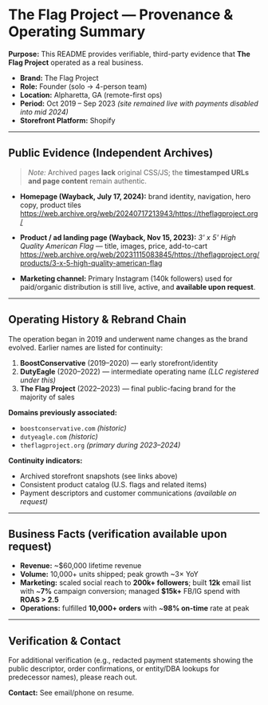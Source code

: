 # The Flag Project — Provenance & Operating Summary

**Purpose:** This README provides verifiable, third-party evidence that **The Flag Project** operated as a real business.

- **Brand:** The Flag Project  
- **Role:** Founder (solo → 4-person team)  
- **Location:** Alpharetta, GA (remote-first ops)  
- **Period:** Oct 2019 – Sep 2023 *(site remained live with payments disabled into mid 2024)*  
- **Storefront Platform:** Shopify  

---

## Public Evidence (Independent Archives)

> *Note:* Archived pages **lack** original CSS/JS; the **timestamped URLs and page content** remain authentic.

- **Homepage (Wayback, July 17, 2024):** brand identity, navigation, hero copy, product tiles  
  https://web.archive.org/web/20240717213943/https://theflagproject.org/

- **Product / ad landing page (Wayback, Nov 15, 2023):** *3' x 5' High Quality American Flag* — title, images, price, add-to-cart  
  https://web.archive.org/web/20231115083845/https://theflagproject.org/products/3-x-5-high-quality-american-flag

- **Marketing channel:** Primary Instagram (140k followers) used for paid/organic distribution is still live, active, and **available upon request**.

---

## Operating History & Rebrand Chain

The operation began in 2019 and underwent name changes as the brand evolved. Earlier names are listed for continuity:

1. **BoostConservative** (2019–2020) — early storefront/identity  
2. **DutyEagle** (2020–2022) — intermediate operating name *(LLC registered under this)*  
3. **The Flag Project** (2022–2023) — final public-facing brand for the majority of sales

**Domains previously associated:**
- `boostconservative.com` *(historic)*
- `dutyeagle.com` *(historic)*
- `theflagproject.org` *(primary during 2023–2024)*

**Continuity indicators:**
- Archived storefront snapshots (see links above)
- Consistent product catalog (U.S. flags and related items)
- Payment descriptors and customer communications *(available on request)*

---

## Business Facts (verification available upon request)

- **Revenue:** ~$60,000 lifetime revenue  
- **Volume:** 10,000+ units shipped; peak growth ~3× YoY  
- **Marketing:** scaled social reach to **200k+ followers**; built **12k** email list with ~**7%** campaign conversion; managed **$15k+** FB/IG spend with **ROAS > 2.5**  
- **Operations:** fulfilled **10,000+ orders** with ~**98% on-time** rate at peak

---

## Verification & Contact

For additional verification (e.g., redacted payment statements showing the public descriptor, order confirmations, or entity/DBA lookups for predecessor names), please reach out.

**Contact:** See email/phone on resume.
